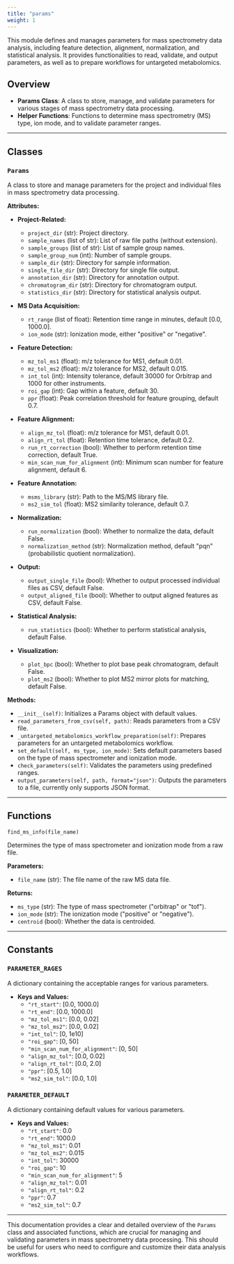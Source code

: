 ```yaml
---
title: "params"
weight: 1
---
```


This module defines and manages parameters for mass spectrometry data analysis, including feature detection, alignment, normalization, and statistical analysis. It provides functionalities to read, validate, and output parameters, as well as to prepare workflows for untargeted metabolomics.

## Overview

- **Params Class**: A class to store, manage, and validate parameters for various stages of mass spectrometry data processing.
- **Helper Functions**: Functions to determine mass spectrometry (MS) type, ion mode, and to validate parameter ranges.

---

## Classes

### `Params`

A class to store and manage parameters for the project and individual files in mass spectrometry data processing.

**Attributes:**

- **Project-Related:**

  - `project_dir` (str): Project directory.
  - `sample_names` (list of str): List of raw file paths (without extension).
  - `sample_groups` (list of str): List of sample group names.
  - `sample_group_num` (int): Number of sample groups.
  - `sample_dir` (str): Directory for sample information.
  - `single_file_dir` (str): Directory for single file output.
  - `annotation_dir` (str): Directory for annotation output.
  - `chromatogram_dir` (str): Directory for chromatogram output.
  - `statistics_dir` (str): Directory for statistical analysis output.

- **MS Data Acquisition:**

  - `rt_range` (list of float): Retention time range in minutes, default [0.0, 1000.0].
  - `ion_mode` (str): Ionization mode, either "positive" or "negative".

- **Feature Detection:**

  - `mz_tol_ms1` (float): m/z tolerance for MS1, default 0.01.
  - `mz_tol_ms2` (float): m/z tolerance for MS2, default 0.015.
  - `int_tol` (int): Intensity tolerance, default 30000 for Orbitrap and 1000 for other instruments.
  - `roi_gap` (int): Gap within a feature, default 30.
  - `ppr` (float): Peak correlation threshold for feature grouping, default 0.7.

- **Feature Alignment:**

  - `align_mz_tol` (float): m/z tolerance for MS1, default 0.01.
  - `align_rt_tol` (float): Retention time tolerance, default 0.2.
  - `run_rt_correction` (bool): Whether to perform retention time correction, default True.
  - `min_scan_num_for_alignment` (int): Minimum scan number for feature alignment, default 6.

- **Feature Annotation:**

  - `msms_library` (str): Path to the MS/MS library file.
  - `ms2_sim_tol` (float): MS2 similarity tolerance, default 0.7.

- **Normalization:**

  - `run_normalization` (bool): Whether to normalize the data, default False.
  - `normalization_method` (str): Normalization method, default "pqn" (probabilistic quotient normalization).

- **Output:**

  - `output_single_file` (bool): Whether to output processed individual files as CSV, default False.
  - `output_aligned_file` (bool): Whether to output aligned features as CSV, default False.

- **Statistical Analysis:**

  - `run_statistics` (bool): Whether to perform statistical analysis, default False.

- **Visualization:**
  - `plot_bpc` (bool): Whether to plot base peak chromatogram, default False.
  - `plot_ms2` (bool): Whether to plot MS2 mirror plots for matching, default False.

**Methods:**

- `__init__(self)`: Initializes a Params object with default values.
- `read_parameters_from_csv(self, path)`: Reads parameters from a CSV file.
- `_untargeted_metabolomics_workflow_preparation(self)`: Prepares parameters for an untargeted metabolomics workflow.
- `set_default(self, ms_type, ion_mode)`: Sets default parameters based on the type of mass spectrometer and ionization mode.
- `check_parameters(self)`: Validates the parameters using predefined ranges.
- `output_parameters(self, path, format="json")`: Outputs the parameters to a file, currently only supports JSON format.

---

## Functions

`find_ms_info(file_name)`

Determines the type of mass spectrometer and ionization mode from a raw file.

**Parameters:**

- `file_name` (str): The file name of the raw MS data file.

**Returns:**

- `ms_type` (str): The type of mass spectrometer ("orbitrap" or "tof").
- `ion_mode` (str): The ionization mode ("positive" or "negative").
- `centroid` (bool): Whether the data is centroided.

---

## Constants

### `PARAMETER_RAGES`

A dictionary containing the acceptable ranges for various parameters.

- **Keys and Values:**
  - `"rt_start"`: [0.0, 1000.0]
  - `"rt_end"`: [0.0, 1000.0]
  - `"mz_tol_ms1"`: [0.0, 0.02]
  - `"mz_tol_ms2"`: [0.0, 0.02]
  - `"int_tol"`: [0, 1e10]
  - `"roi_gap"`: [0, 50]
  - `"min_scan_num_for_alignment"`: [0, 50]
  - `"align_mz_tol"`: [0.0, 0.02]
  - `"align_rt_tol"`: [0.0, 2.0]
  - `"ppr"`: [0.5, 1.0]
  - `"ms2_sim_tol"`: [0.0, 1.0]

### `PARAMETER_DEFAULT`

A dictionary containing default values for various parameters.

- **Keys and Values:**
  - `"rt_start"`: 0.0
  - `"rt_end"`: 1000.0
  - `"mz_tol_ms1"`: 0.01
  - `"mz_tol_ms2"`: 0.015
  - `"int_tol"`: 30000
  - `"roi_gap"`: 10
  - `"min_scan_num_for_alignment"`: 5
  - `"align_mz_tol"`: 0.01
  - `"align_rt_tol"`: 0.2
  - `"ppr"`: 0.7
  - `"ms2_sim_tol"`: 0.7

---

This documentation provides a clear and detailed overview of the `Params` class and associated functions, which are crucial for managing and validating parameters in mass spectrometry data processing. This should be useful for users who need to configure and customize their data analysis workflows.
